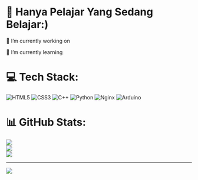 # 💫 Hanya Pelajar Yang Sedang Belajar:)
🔭 I’m currently working on

🌱 I’m currently learning

# 💻 Tech Stack:
![HTML5](https://img.shields.io/badge/html5-%23E34F26.svg?style=for-the-badge&logo=html5&logoColor=white) ![CSS3](https://img.shields.io/badge/css3-%231572B6.svg?style=for-the-badge&logo=css3&logoColor=white) ![C++](https://img.shields.io/badge/c++-%2300599C.svg?style=for-the-badge&logo=c%2B%2B&logoColor=white) ![Python](https://img.shields.io/badge/python-3670A0?style=for-the-badge&logo=python&logoColor=ffdd54) ![Nginx](https://img.shields.io/badge/nginx-%23009639.svg?style=for-the-badge&logo=nginx&logoColor=white) ![Arduino](https://img.shields.io/badge/-Arduino-00979D?style=for-the-badge&logo=Arduino&logoColor=white)
# 📊 GitHub Stats:
![](https://github-readme-stats.vercel.app/api?username=K4Tonn&theme=blue-green&hide_border=false&include_all_commits=false&count_private=false)<br/>
![](https://github-readme-streak-stats.herokuapp.com/?user=K4Tonn&theme=blue-green&hide_border=false)<br/>
![](https://github-readme-stats.vercel.app/api/top-langs/?username=K4Tonn&theme=blue-green&hide_border=false&include_all_commits=false&count_private=false&layout=compact)

---
[![](https://visitcount.itsvg.in/api?id=K4Tonn&icon=0&color=0)](https://visitcount.itsvg.in)

<!-- Proudly created with GPRM ( https://gprm.itsvg.in ) -->
